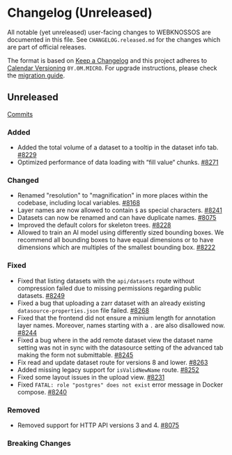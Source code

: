 # Changelog (Unreleased)

All notable (yet unreleased) user-facing changes to WEBKNOSSOS are documented in this file.
See `CHANGELOG.released.md` for the changes which are part of official releases.

The format is based on [Keep a Changelog](http://keepachangelog.com/en/1.0.0/)
and this project adheres to [Calendar Versioning](http://calver.org/) `0Y.0M.MICRO`.
For upgrade instructions, please check the [migration guide](MIGRATIONS.released.md).

## Unreleased
[Commits](https://github.com/scalableminds/webknossos/compare/24.12.0...HEAD)

### Added
- Added the total volume of a dataset to a tooltip in the dataset info tab. [#8229](https://github.com/scalableminds/webknossos/pull/8229)
- Optimized performance of data loading with “fill value“ chunks. [#8271](https://github.com/scalableminds/webknossos/pull/8271)

### Changed
- Renamed "resolution" to "magnification" in more places within the codebase, including local variables. [#8168](https://github.com/scalableminds/webknossos/pull/8168)
- Layer names are now allowed to contain `$` as special characters. [#8241](https://github.com/scalableminds/webknossos/pull/8241)
- Datasets can now be renamed and can have duplicate names. [#8075](https://github.com/scalableminds/webknossos/pull/8075)
- Improved the default colors for skeleton trees. [#8228](https://github.com/scalableminds/webknossos/pull/8228)
- Allowed to train an AI model using differently sized bounding boxes. We recommend all bounding boxes to have equal dimensions or to have dimensions which are multiples of the smallest bounding box. [#8222](https://github.com/scalableminds/webknossos/pull/8222)

### Fixed
- Fixed that listing datasets with the `api/datasets` route without compression failed due to missing permissions regarding public datasets. [#8249](https://github.com/scalableminds/webknossos/pull/8249)
- Fixed a bug that uploading a zarr dataset with an already existing `datasource-properties.json` file failed. [#8268](https://github.com/scalableminds/webknossos/pull/8268)
- Fixed that the frontend did not ensure a minium length for annotation layer names. Moreover, names starting with a `.` are also disallowed now. [#8244](https://github.com/scalableminds/webknossos/pull/8244)
- Fixed a bug where in the add remote dataset view the dataset name setting was not in sync with the datasource setting of the advanced tab making the form not submittable. [#8245](https://github.com/scalableminds/webknossos/pull/8245)
- Fix read and update dataset route for versions 8 and lower. [#8263](https://github.com/scalableminds/webknossos/pull/8263)
- Added missing legacy support for `isValidNewName` route. [#8252](https://github.com/scalableminds/webknossos/pull/8252)
- Fixed some layout issues in the upload view. [#8231](https://github.com/scalableminds/webknossos/pull/8231)
- Fixed `FATAL: role "postgres" does not exist` error message in Docker compose. [#8240](https://github.com/scalableminds/webknossos/pull/8240)

### Removed
- Removed support for HTTP API versions 3 and 4. [#8075](https://github.com/scalableminds/webknossos/pull/8075)

### Breaking Changes
